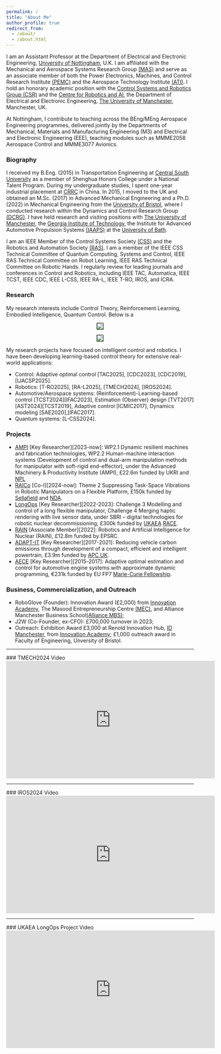 ```yaml
---
permalink: /
title: "About Me"
author_profile: true
redirect_from: 
  - /about/
  - /about.html
---
```


I am an Assistant Professor at the Department of Electrical and Electronic Engineering, [University of Nottingham](https://www.nottingham.ac.uk/), U.K. I am affiliated with the Mechanical and Aerospace Systems Research Group [(MAS)](https://www.nottingham.ac.uk/research/groups/mas/index.aspx) and serve as an associate member of both the Power Electronics, Machines, and Control Research Institute [(PEMC)](https://www.nottingham.ac.uk/research/groups/pemc/home.aspx) and the Aerospace Technology Institute [(ATI)](https://www.ati.org.uk/). I hold an honorary academic position with the [Control Systems and Robotics Group (CSR)](https://uom-csrgroup.uk/) and the [Centre for Robotics and AI](https://www.robotics.manchester.ac.uk/), the Department of Electrical and Electronic Engineering, [The University of Manchester](https://www.manchester.ac.uk), Manchester, UK. 

At Nottingham, I contribute to teaching across the BEng/MEng Aerospace Engineering programmes, delivered jointly by the Departments of Mechanical, Materials and Manufacturing Engineering (M3) and Electrical and Electronic Engineering (EEE), teaching modules such as MMME2058 Aerospace Control and MMME3077 Avionics.


### Biography

I received my B.Eng. (2015) in Transportation Engineering at [Central South University](https://en.csu.edu.cn/) as a member of Shenghua Honors College under a 
National Talent Program. During my undergraduate studies, I spent one-year industrial placement at [CRRC](https://www.crrcgc.cc/en/) in China. In 2015, I moved to the UK and obtained an M.Sc. (2017) in Advanced Mechanical Engineering and a Ph.D. (2022) in Mechanical Engineering from the [University of Bristol](https://www.bristol.ac.uk/), where I conducted research within the Dynamics and Control Research Group [(DCRG)](https://www.bristol.ac.uk/engineering/research/dynamicscontrol/). I have held research and visiting positions with [The University of Manchester](https://www.manchester.ac.uk), the [Georgia Institute of Technology](https://www.gatech.edu/), the Institute for Advanced Automotive Propulsion Systems [(IAAPS)](https://iaaps.co.uk/) at the [University of Bath](https://www.bath.ac.uk/).

I am an IEEE Member of the Control Systems Society [(CSS)](https://www.ieeecss.org/) and the Robotics and Automation Society [(RAS)](https://www.ieee-ras.org/). I am a member of the IEEE CSS Technical Committee of Quantum Computing, Systems and Control, IEEE RAS Technical Committee on Robot Learning, IEEE RAS Technical Committee on Robotic Hands. I regularly review for leading journals and conferences in Control and Robotics, including IEEE TAC, Automatica, IEEE TCST, IEEE CDC, IEEE L-CSS, IEEE RA-L, IEEE T-RO, IROS, and ICRA.

### Research

My research interests include Control Theory, Reinforcement Learning, Embodied Intelligence, Quantum Control. Below is a 

<p align="center">
<img style='border:1px solid #000000;' src="https://raw.githubusercontent.com/Anthony-S-Chen/portfolio/master/images/Research_scope.jpg">
</p>

<p align="center">
<img style='border:1px solid #000000;' src="https://raw.githubusercontent.com/Anthony-S-Chen/portfolio/master/images/applications.png">
</p>

My research projects have focused on intelligent control and robotics. I have been developing learning-based control theory for extensive real-world applications:
- Control: Adaptive optimal control [TAC2025], [CDC2023], [CDC2019], [IJACSP2025].
- Robotics: [T-RO2025], [RA-L2025], [TMECH2024], [IROS2024].
- Automotive/Aerospace systems: (Reinforcement)-Learning-based control [TCST2024][IFAC2023], Estimation (Observer) design [TVT2017][AST2024][TCST2019], Adaptive control [ICMIC2017], Dynamics modeling [SAE2020],[IFAC2017].
- Quantum systems: [L-CSS2024].


### Projects
- [AMPI](https://www.manchester.ac.uk/about/news/north-west-england-primed-to-become-advanced-manufacturing-hub-with-new-government-funding/) [Key Researcher][2023-now]: WP2.1 Dynamic resilient machines and fabrication technologies, WP2.2 Human-machine interaction systems (Development of control and dual-arm manipulation methods for manipulator with soft-rigid end-effector), under the Advanced Machinery & Productivity Institute (AMPI), £22.6m funded by UKRI and [NPL](https://www.npl.co.uk/)
- [RAICo](https://www.gov.uk/government/news/new-robotics-hub-opens-in-west-cumbria) [Co-I][2024-now]: Theme 2 Suppressing Task-Space Vibrations in Robotic Manipulators on a Flexible Platform, £150k funded by [Sellafield](https://www.gov.uk/government/organisations/sellafield-ltd) and [NDA](https://www.gov.uk/government/organisations/nuclear-decommissioning-authority).
- [LongOps](https://race.ukaea.uk/programmes/longops/) [Key Researcher][2022-2023]: Challenge 3 Modelling and control of a long flexible manipulator, Challenge 4 Merging haptic rendering with live sensor data, under SBRI – digital technologies for robotic nuclear decommissioning, £300k funded by [UKAEA](https://www.gov.uk/government/organisations/uk-atomic-energy-authority) [RACE](https://race.ukaea.uk/).
- [RAIN](https://rainhub.org.uk/) [Associate Member][2022]: Robotics and Artificial Intelligence for Nuclear (RAIN), £12.8m funded by EPSRC.
- [ADAPT-IT](https://www.apcuk.co.uk/impact/funded-projects/westfield-adapt/) [Key Researcher][2017-2021]: Reducing vehicle carbon emissions through development of a compact, efficient and intelligent powertrain, £3.9m funded by [APC UK](https://www.apcuk.co.uk/).
- [AECE](https://cordis.europa.eu/project/id/625531) [Key Researcher][2015-2017]: Adaptive optimal estimation and control for automotive engine systems with approximate dynamic programming, €231k funded by EU FP7 [Marie-Curie Fellowship](https://marie-sklodowska-curie-actions.ec.europa.eu/actions/postdoctoral-fellowships).

### Business, Commercialization, and Outreach
- RoboGlove (Founder): Innovation Award (£2,000) from [Innovation Academy](https://www.linkedin.com/in/uom-innovation-academy/?originalSubdomain=uk), The Masood Entrepreneurship Centre [(MEC)](https://www.entrepreneurship.manchester.ac.uk/), and Alliance Manchester Business School[(Alliance MBS)](https://www.alliancembs.manchester.ac.uk/);
- J2W (Co-Founder, ex-CFO): £700,000 turnover in 2023;
- Outreach: Exhibition Award £3,000 at Renold Innovation Hub, [ID Manchester](https://www.id-manchester.com/), from [Innovation Academy](https://www.linkedin.com/in/uom-innovation-academy/?originalSubdomain=uk); £1,000 outreach award in Faculty of Engineering, Unversity of Bristol.

<hr>
### TMECH2024 Video

<iframe width="560" height="315" src="https://www.youtube.com/embed/3HQk8qZHFpA?si=LcR68d3ieKAA7PiD" title="YouTube video player" frameborder="0" allow="accelerometer; autoplay; clipboard-write; encrypted-media; gyroscope; picture-in-picture; web-share" referrerpolicy="strict-origin-when-cross-origin" allowfullscreen></iframe>

<hr>
### IROS2024 Video

<iframe width="560" height="315" src="https://www.youtube.com/embed/BneKe8PxFhI?si=9uGXq1W_NYXqbmwI" title="YouTube video player" frameborder="0" allow="accelerometer; autoplay; clipboard-write; encrypted-media; gyroscope; picture-in-picture; web-share" referrerpolicy="strict-origin-when-cross-origin" allowfullscreen></iframe>

<hr>
### UKAEA LongOps Project Video

<iframe width="560" height="315" src="https://www.youtube.com/embed/xa45szoMe6g?si=HbSroKQAwDLqZ7tK" title="YouTube video player" frameborder="0" allow="accelerometer; autoplay; clipboard-write; encrypted-media; gyroscope; picture-in-picture; web-share" referrerpolicy="strict-origin-when-cross-origin" allowfullscreen></iframe>

